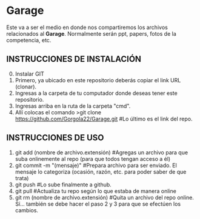 # Garage
Este va a ser el medio en donde nos compartiremos los archivos relacionados al **Garage**.
Normalmente serán ppt, papers, fotos de la competencia, etc.

## INSTRUCCIONES DE INSTALACIÓN
0. Instalar GIT
1. Primero, ya ubicado en este repositorio deberás copiar el link URL (clonar).
2. Ingresas a la carpeta de tu computador donde deseas tener este repositorio.
3. Ingresas arriba en la ruta de la carpeta "cmd".
4. Allí colocas el comando >git clone https://github.com/Gorgola22/Garage.git #Lo último es el link del repo.

## INSTRUCCIONES DE USO
1. git add (nombre de archivo.extensión) #Agregas un archivo para que suba onlinemente al repo (para que todos tengan acceso a él)
2. git commit -m "(mensaje)" #Prepara archivo para ser enviado. El mensaje lo categoriza (ocasión, razón, etc. para poder saber de que trata)
3. git push #Lo sube finalmente a github.
4. git pull #Actualiza tu repo según lo que estaba de manera online
5. git rm (nombre de archivo.extensión) #Quita un archivo del repo online. Sí... también se debe hacer el paso 2 y 3 para que se efectúen los cambios.
